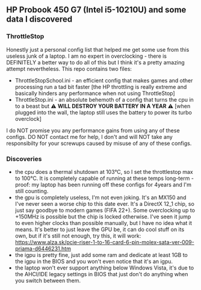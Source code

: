 ## HP Probook 450 G7 (Intel i5-10210U) and some data I discovered

### ThrottleStop
Honestly just a personal config list that helped me get some use from this useless junk of a laptop. I am no expert in overclocking - there is DEFINITELY a better way to do all of this but I think it's a pretty amazing attempt nevertheless.
This repo contains two files:
 - ThrottleStopSchool.ini - an efficient config that makes games and other processing run a tad bit faster [the HP throttling is really extreme and basically hinders any performance when not using ThrottleStop]
 - ThrottleStop.ini - an absolute behemoth of a config that turns the cpu in to a beast but ⚠️ **WILL DESTROY YOUR BATTERY IN A YEAR** ⚠️ [when plugged into the wall, the laptop still uses the battery to power its turbo overclock]

 I do NOT promise you any performance gains from using any of these configs. DO NOT contact me for help, I don't and will NOT take any responsibilty for your screwups caused by misuse of any of these configs.

### Discoveries
 - the cpu does a thermal shutdown at 103°C, so I set the throttlestop max to 100°C. It is completely capable of running at these temps long-term - proof: my laptop has been running off these configs for 4years and I'm still counting.
 - the gpu is completely useless, I'm not even joking. It's an MX150 and I've never seen a worse chip to this date ever. It's a DirectX 12_1 chip, so just say goodbye to modern games (FIFA 22+). Some overclocking up to +150MHz is possible but the chip is locked otherwise. I've seen it jump to even higher clocks than possible manually, but I have no idea what it means. It's better to just leave the GPU be, it can do cool stuff on its own, but if it's still not enough, try this, it will work: https://www.alza.sk/pcie-riser-1-to-16-card-6-pin-molex-sata-ver-009-priama-d6446231.htm
 - the igpu is pretty fine, just add some ram and dedicate at least 1GB to the igpu in the BIOS and you won't even notice that it's an igpu.
 - the laptop won't ever support anything below Windows Vista, it's due to the AHCI/IDE legacy settings in BIOS that just don't do anything when you switch between them.
